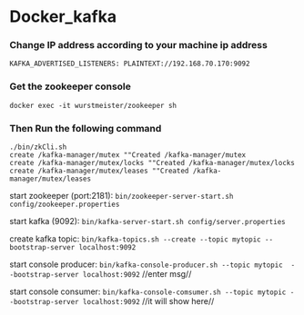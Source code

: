 # Docker_kafka

### Change IP address according to your machine ip address
```
KAFKA_ADVERTISED_LISTENERS: PLAINTEXT://192.168.70.170:9092
```
### Get the zookeeper console
```docker exec -it wurstmeister/zookeeper sh```
### Then Run the following command
```
./bin/zkCli.sh
create /kafka-manager/mutex ""Created /kafka-manager/mutex
create /kafka-manager/mutex/locks ""Created /kafka-manager/mutex/locks
create /kafka-manager/mutex/leases ""Created /kafka-manager/mutex/leases
```


start zookeeper (port:2181):
```bin/zookeeper-server-start.sh config/zookeeper.properties```

start kafka (9092):
```bin/kafka-server-start.sh config/server.properties```

create kafka topic: 
```bin/kafka-topics.sh --create --topic mytopic --bootstrap-server localhost:9092```

start console producer: 
```bin/kafka-console-producer.sh --topic mytopic  --bootstrap-server localhost:9092```
//enter msg//

start console consumer: 
```bin/kafka-console-comsumer.sh --topic mytopic --bootstrap-server localhost:9092```
//it will show here//
